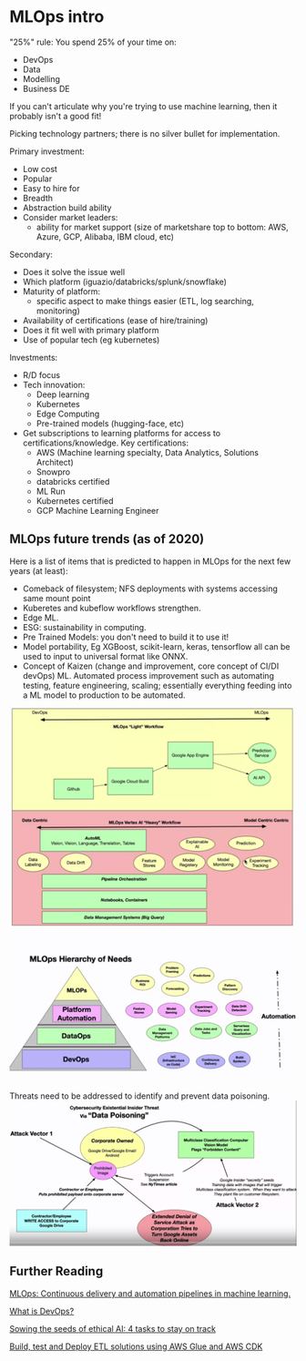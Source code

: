 # MLOps intro

"25%" rule: 
You spend 25% of your time on:
* DevOps
* Data
* Modelling
* Business DE

If you can't articulate why you're trying to use machine learning, then it probably isn't a good fit!

Picking technology partners; there is no silver bullet for implementation.

Primary investment:
* Low cost
* Popular
* Easy to hire for
* Breadth
* Abstraction build ability
* Consider market leaders:
  * ability for market support (size of marketshare top to bottom: AWS, Azure, GCP, Alibaba, IBM cloud, etc)
  
Secondary:
* Does it solve the issue well
* Which platform (iguazio/databricks/splunk/snowflake)
* Maturity of platform:
  * specific aspect to make things easier (ETL, log searching, monitoring)
* Availability of certifications (ease of hire/training)
* Does it fit well with primary platform
* Use of popular tech (eg kubernetes)

Investments:
* R/D focus
* Tech innovation:
  * Deep learning
  * Kubernetes
  * Edge Computing
  * Pre-trained models (hugging-face, etc)
* Get subscriptions to learning platforms for access to certifications/knowledge. Key certifications:
  * AWS (Machine learning specialty, Data Analytics, Solutions Architect)
  * Snowpro
  * databricks certified
  * ML Run
  * Kubernetes certified
  * GCP Machine Learning Engineer

## MLOps future trends (as of 2020)
Here is a list of items that is predicted to happen in MLOps for the next few years (at least):
* Comeback of filesystem; NFS deployments with systems accessing same mount point
* Kuberetes and kubeflow workflows strengthen.
* Edge ML.
* ESG: sustainability in computing.
* Pre Trained Models: you don't need to build it to use it!
* Model portability, Eg XGBoost, scikit-learn, keras, tensorflow all can be used to input to universal format like ONNX.
* Concept of Kaizen (change and improvement, core concept of CI/DI devOps) ML. Automated process improvement such as automating testing, feature engineering, scaling; essentially everything feeding into a ML model to production to be automated.

![Heavy vs light MLOps](./img/Heavy%20vs%20Light.png)

![Hierarchy of Needs](./img/Needs.png)

Threats need to be addressed to identify and prevent data poisoning.
![Data Poisoning](./img/DataPoisoning.png)

## Further Reading
[MLOps: Continuous delivery and automation pipelines in machine learning.](https://cloud.google.com/architecture/mlops-continuous-delivery-and-automation-pipelines-in-machine-learning#mlops_level_1_ml_pipeline_automation)

[What is DevOps?](https://www.atlassian.com/devops)

[Sowing the seeds of ethical AI: 4 tasks to stay on track](https://cloud.google.com/blog/transform/4-tasks-to-ensure-your-companys-ai-is-ethical)

[Build, test and Deploy ETL solutions using AWS Glue and AWS CDK](https://aws.amazon.com/blogs/big-data/build-test-and-deploy-etl-solutions-using-aws-glue-and-aws-cdk-based-ci-cd-pipelines/)
